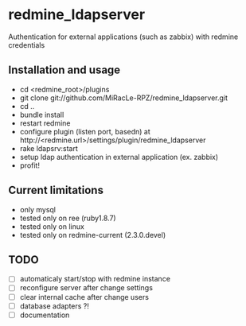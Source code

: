 redmine_ldapserver
==================

Authentication for external applications (such as zabbix) with redmine credentials


Installation and usage
-------------------------

* cd &lt;redmine_root&gt;/plugins
* git clone git://github.com/MiRacLe-RPZ/redmine_ldapserver.git
* cd ..
* bundle install
* restart redmine
* configure plugin (listen port, basedn) at http://&lt;redmine.url&gt;/settings/plugin/redmine_ldapserver
* rake ldapsrv:start
* setup ldap authentication in external application (ex. zabbix)
* profit!

Current limitations
-------------------------

* only mysql
* tested only on ree (ruby1.8.7)
* tested only on linux
* tested only on redmine-current (2.3.0.devel)


TODO
-------------------------

- [ ] automaticaly start/stop with redmine instance
- [ ] reconfigure server after change settings
- [ ] clear internal cache after change users
- [ ] database adapters ?!
- [ ] documentation
